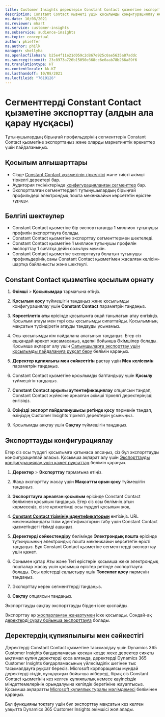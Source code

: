 ```yaml
---
title: Customer Insights деректерін Constant Contact қызметіне экспорттау
description: Constant Contact қызметі үшін қосылымды конфигурациялау және экспорттау жолы туралы ақпарат.
ms.date: 10/08/2021
ms.reviewer: mhart
ms.service: customer-insights
ms.subservice: audience-insights
ms.topic: conceptual
author: pkieffer
ms.author: philk
manager: shellyha
ms.openlocfilehash: b25e4f11e21d059c2d867e925c0ae5635a87addc
ms.sourcegitcommit: 23c8973a726b15050e368cc6e0aab78b266a89f6
ms.translationtype: HT
ms.contentlocale: kk-KZ
ms.lasthandoff: 10/08/2021
ms.locfileid: "7619126"
---
```

# <a name="export-segments-to-constant-contact-preview"></a>Сегменттерді Constant Contact қызметіне экспорттау (алдын ала қарау нұсқасы)

Тұтынушылардың бірыңғай профильдерінің сегменттерін Constant Contact қызметіне экспорттаңыз және оларды маркетингтік әрекеттер үшін пайдаланыңыз. 

## <a name="prerequisites-for-a-connection"></a>Қосылым алғышарттары

-   Сізде [Constant Contact қызметінің тіркелгісі](https://www.constantcontact.com/account-home) және тиісті әкімші тіркелгі деректері бар.
-   Аудитория түсініктерінде [конфигурацияланған сегменттер](segments.md) бар.
-   Экспортталған сегменттердегі тұтынушылардың бірыңғай профильдері электрондық пошта мекенжайын көрсететін өрістен тұрады.

## <a name="known-limitations"></a>Белгілі шектеулер

- Constant Contact қызметіне бір экспорттағанда 1 миллион тұтынушы профилін экспорттауға болады.
- Constant Contact қызметіне экспорттау сегменттермен шектеледі.
- Constant Contact қызметіне 1 миллион тұтынушы профилін экспорттау 1 сағатқа дейін созылуы мүмкін. 
- Constant Contact қызметіне экспорттауға болатын тұтынушы профильдерінің саны Constant Contact қызметімен жасалған келісім-шартқа байланысты және шектеулі.

## <a name="set-up-connection-to-constant-contact"></a>Constant Contact қызметіне қосылым орнату

1. **Әкімші** > **Қосылымдар** тармағына өтіңіз.

1. **Қосылым қосу** түймешігін таңдаңыз және қосылымды конфигурациялау үшін **Constant Contact** параметрін таңдаңыз.

1. **Көрсетілетін аты** өрісінде қосылымға оңай танылатын атау енгізіңіз. Қосылым атауы мен түрі осы қосылымды сипаттайды. Қосылымның мақсатын түсіндіретін атауды таңдауды ұсынамыз.

1. Осы қосылымды кім пайдалана алатынын таңдаңыз. Егер сіз ешқандай әрекет жасамасаңыз, әдепкі бойынша Әкімшілер болады. Қосымша ақпарат алу үшін [Салымшыларға экспорттау үшін қосылымды пайдалануға рұқсат беру](connections.md#allow-contributors-to-use-a-connection-for-exports) бөлімін қараңыз.

1. **Деректер құпиялығы мен сәйкестігін** растау үшін **Мен келісемін** параметрін таңдаңыз.

1. Constant Contact қызметіне қосылымды баптандыру үшін **Қосылу** түймешігін таңдаңыз.

1. **Constant Contact арқылы аутентификациялау** опциясын таңдап, Constant Contact жүйесіне арналған әкімші тіркелгі деректеріңізді енгізіңіз. 

1. **Өзіңізді экспорт пайдаланушысы ретінде қосу** пәрменін таңдап, өзіңіздің Customer Insights тіркелгі деректерін ұсыныңыз.

1. Қосылымды аяқтау үшін **Сақтау** түймешігін таңдаңыз.

## <a name="configure-an-export"></a>Экспорттауды конфигурациялау

Егер сіз осы түрдегі қосылымға қатынаса алсаңыз, сіз бұл экспорттауды конфигурациялай аласыз. Қосымша ақпарат алу үшін [Экспорттауды конфигурациялау үшін қажет рұқсаттар](export-destinations.md#set-up-a-new-export) бөлімін қараңыз.

1. **Деректер** > **Экспорттау** тармағына өтіңіз.

1. Жаңа экспорттау жасау үшін **Мақсатты орын қосу** түймешігін таңдаңыз.

1. **Экспорттауға арналған қосылым** өрісінде Constant Contact бөлімінен қосылым таңдаңыз. Егер сіз осы бөлімнің атын көрмесеңіз, сізге қолжетімді осы түрдегі қосылым жоқ.

1. [**Constant Contact тізімінің идентификаторын**](https://app.constantcontact.com/pages/contacts/ui#lists) енгізіңіз. URL мекенжайындағы тізім идентификаторын табу үшін Constant Contact қызметіндегі тізімді ашыңыз.

1. **Деректерді сәйкестендіру** бөлімінде **Электрондық пошта** өрісінде тұтынушының электрондық пошта мекенжайын көрсететін өрісті таңдаңыз. Бұл Constant Contact қызметіне сегменттерді экспорттау үшін қажет.

1. Сонымен қатар Аты және Тегі өрістерін қосымша жеке электрондық пошталар жасау үшін қосымша өрістер ретінде экспорттауға болады. Осы өрістерді салыстыру үшін **Төлсипат қосу** пәрменін таңдаңыз.

1. Экспорттау керек сегменттерді таңдаңыз.

1. **Сақтау** опциясын таңдаңыз.

Экспорттауды сақтау экспорттауды бірден іске қоспайды.

Экспорттау әр [жоспарланған жаңартумен](system.md#schedule-tab) іске қосылады. Сондай-ақ [деректерді сұрау бойынша экспорттауға](export-destinations.md#run-exports-on-demand) болады. 


## <a name="data-privacy-and-compliance"></a>Деректердің құпиялылығы мен сәйкестігі

Деректерді Constant Contact қызметіне тасымалдау үшін Dynamics 365 Customer Insights бағдарламасын қосқан кезде жеке деректер сияқты ықтимал құпия деректерді қоса алғанда, деректерді Dynamics 365 Customer Insights бағдарламасының үйлесімділік шегінен тыс тасымалдауға рұқсат бересіз. Microsoft корпорациясы мұндай деректерді сіздің нұсқауыңыз бойынша жібереді, бірақ сіз Constant Contact қызметінің кез келген құпиялылық немесе қауіпсіздік міндеттемелерінің орындалуына кепілдік беретініне жауаптысыз. Қосымша ақпаратты [Microsoft құпиялық туралы мәлімдемесі](https://go.microsoft.com/fwlink/?linkid=396732) бөлімінен қараңыз.

Бұл функцияны тоқтату үшін бұл экспорттау мақсатын кез келген уақытта Dynamics 365 Customer Insights әкімшісі жоя алады.
